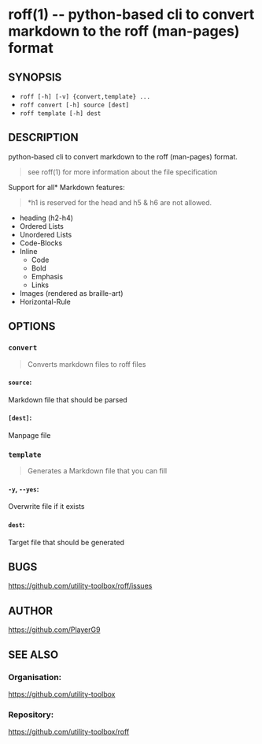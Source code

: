 roff(1) -- python-based cli to convert markdown to the roff (man-pages) format
=============================================

## SYNOPSIS

- `roff [-h] [-v] {convert,template} ...`
- `roff convert [-h] source [dest]`
- `roff template [-h] dest`

## DESCRIPTION

python-based cli to convert markdown to the roff (man-pages) format.

> see roff(1) for more information about the file specification

Support for all* Markdown features:

> *h1 is reserved for the head and h5 & h6 are not allowed.

- heading (h2-h4)
- Ordered Lists
- Unordered Lists
- Code-Blocks
- Inline
  - Code
  - Bold
  - Emphasis
  - Links
- Images (rendered as braille-art)
- Horizontal-Rule

## OPTIONS

### `convert`

> Converts markdown files to roff files

#### `source`:
Markdown file that should be parsed

#### `[dest]`:
Manpage file

### `template`

> Generates a Markdown file that you can fill

#### `-y`, `--yes`:
Overwrite file if it exists

#### `dest`:
Target file that should be generated

## BUGS

https://github.com/utility-toolbox/roff/issues

## AUTHOR

https://github.com/PlayerG9

## SEE ALSO

### Organisation:
https://github.com/utility-toolbox

### Repository:
https://github.com/utility-toolbox/roff
